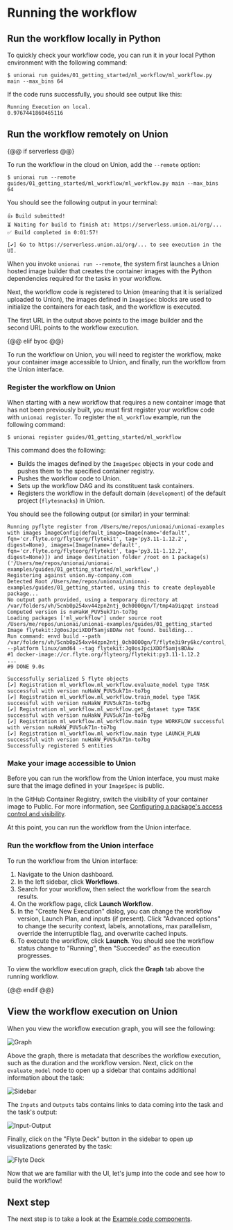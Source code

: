 # Running the workflow

## Run the workflow locally in Python

To quickly check your workflow code, you can run it in your local Python environment with the following command:

```{code-block} shell
$ unionai run guides/01_getting_started/ml_workflow/ml_workflow.py main --max_bins 64
```

If the code runs successfully, you should see output like this:

```{code-block} shell
Running Execution on local.
0.9767441860465116
```

## Run the workflow remotely on Union

{@@ if serverless @@}

To run the workflow in the cloud on Union, add the `--remote` option:

```{code-block} shell
$ unionai run --remote guides/01_getting_started/ml_workflow/ml_workflow.py main --max_bins 64
```

You should see the following output in your terminal:

```{code-block} shell
👍 Build submitted!
⏳ Waiting for build to finish at: https://serverless.union.ai/org/...
✅ Build completed in 0:01:57!

[✔] Go to https://serverless.union.ai/org/... to see execution in the UI.
```

When you invoke `unionai run --remote`, the system first launches a Union hosted image builder that creates the container images with the Python dependencies required for the tasks in your workflow.

Next, the workflow code is registered to Union (meaning that it is serialized uploaded to Union),
the images defined in `ImageSpec` blocks are used to initialize the containers for each task, and the workflow is executed.

The first URL in the output above points to the image builder and the second URL points to the workflow execution.

{@@ elif byoc @@}

To run the workflow on Union, you will need to register the workflow, make your container image accessible to Union, and finally, run the workflow from the Union interface.

### Register the workflow on Union

When starting with a new workflow that requires a new container image that has not been previously built, you must first register your workflow code with `unionai register`. To register the `ml_workflow` example, run the following command:

```{code-block} shell
$ unionai register guides/01_getting_started/ml_workflow
```

This command does the following:

* Builds the images defined by the `ImageSpec` objects in your code and pushes them to the specified container registry.
* Pushes the workflow code to Union.
* Sets up the workflow DAG and its constituent task containers.
* Registers the workflow in the default domain (`development`) of the default project (`flytesnacks`) in Union.

You should see the following output (or similar) in your terminal:

```{code-block} shell
Running pyflyte register from /Users/me/repos/unionai/unionai-examples with images ImageConfig(default_image=Image(name='default', fqn='cr.flyte.org/flyteorg/flytekit', tag='py3.11-1.12.2', digest=None), images=[Image(name='default', fqn='cr.flyte.org/flyteorg/flytekit', tag='py3.11-1.12.2', digest=None)]) and image destination folder /root on 1 package(s) ('/Users/me/repos/unionai/unionai-examples/guides/01_getting_started/ml_workflow',)
Registering against union.my-company.com
Detected Root /Users/me/repos/unionai/unionai-examples/guides/01_getting_started, using this to create deployable package...
No output path provided, using a temporary directory at /var/folders/vh/5cnb0p254xv44zpn2ntj_0ch0000gn/T/tmp4a9iqzqt instead
Computed version is nuHakW_PUV5uk71n-to7bg
Loading packages ['ml_workflow'] under source root /Users/me/repos/unionai/unionai-examples/guides/01_getting_started
Image flytekit:Jg0osJpciXDDf5amjsBDAw not found. building...
Run command: envd build --path /var/folders/vh/5cnb0p254xv44zpn2ntj_0ch0000gn/T/flyte3i9ry6kc/control_plane_metadata/local_flytekit/03f65b09b7ea32403f5e7673ebae1993  --platform linux/amd64 --tag flytekit:Jg0osJpciXDDf5amjsBDAw
#1 docker-image://cr.flyte.org/flyteorg/flytekit:py3.11-1.12.2
...
#9 DONE 9.0s

Successfully serialized 5 flyte objects
[✔] Registration ml_workflow.ml_workflow.evaluate_model type TASK successful with version nuHakW_PUV5uk71n-to7bg
[✔] Registration ml_workflow.ml_workflow.train_model type TASK successful with version nuHakW_PUV5uk71n-to7bg
[✔] Registration ml_workflow.ml_workflow.get_dataset type TASK successful with version nuHakW_PUV5uk71n-to7bg
[✔] Registration ml_workflow.ml_workflow.main type WORKFLOW successful with version nuHakW_PUV5uk71n-to7bg
[✔] Registration ml_workflow.ml_workflow.main type LAUNCH_PLAN successful with version nuHakW_PUV5uk71n-to7bg
Successfully registered 5 entities
```

### Make your image accessible to Union

Before you can run the workflow from the Union interface, you must make sure that the image defined in your `ImageSpec` is public.

In the GitHub Container Registry, switch the visibility of your container image to Public. For more information, see [Configuring a package's access control and visibility](https://docs.github.com/en/packages/learn-github-packages/configuring-a-packages-access-control-and-visibility.md#about-inheritance-of-access-permissions-and-visibility).

At this point, you can run the workflow from the Union interface.

### Run the workflow from the Union interface

To run the workflow from the Union interface:

1. Navigate to the Union dashboard.
2. In the left sidebar, click **Workflows**.
3. Search for your workflow, then select the workflow from the search results.
4. On the workflow page, click **Launch Workflow**.
5. In the "Create New Execution" dialog, you can change the workflow version, Launch Plan, and inputs (if present). Click "Advanced options" to change the security context, labels, annotations, max parallelism, override the interruptible flag, and overwrite cached inputs.
6. To execute the workflow, click **Launch**. You should see the workflow status change to "Running", then "Succeeded" as the execution progresses.

To view the workflow execution graph, click the **Graph** tab above the running workflow.

{@@ endif @@}

## View the workflow execution on Union

When you view the workflow execution graph, you will see the following:

![Graph](/_static/images/getting-started-graph.jpg)

Above the graph, there is metadata that describes the workflow execution, such as the
duration and the workflow version. Next, click on the `evaluate_model` node to open up a
sidebar that contains additional information about the task:

![Sidebar](/_static/images/getting-started-full-sidebar.jpg)

The `Inputs` and `Outputs` tabs contains links to data coming into the task and the
task's output:

![Input-Output](/_static/images/getting-started-input-output.jpg)

Finally, click on the "Flyte Deck" button in the sidebar to open up visualizations generated
by the task:

![Flyte Deck](/_static/images/getting-started-flyte-deck.jpg)

Now that we are familiar with the UI, let's jump into the code and see how to build the
workflow!

## Next step

The next step is to take a look at the [Example code components](./example-code-components).
